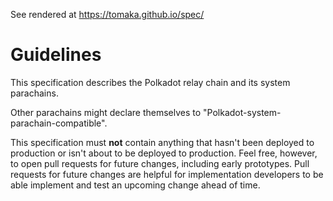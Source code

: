See rendered at <https://tomaka.github.io/spec/>

# Guidelines

This specification describes the Polkadot relay chain and its system parachains.

Other parachains might declare themselves to "Polkadot-system-parachain-compatible".

This specification must **not** contain anything that hasn't been deployed to production or isn't about to be deployed to production. Feel free, however, to open pull requests for future changes, including early prototypes. Pull requests for future changes are helpful for implementation developers to be able implement and test an upcoming change ahead of time.
